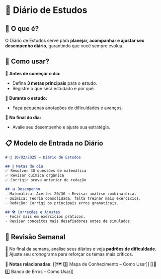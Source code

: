 # 📅 Diário de Estudos  

## 📌 O que é?  
O Diário de Estudos serve para **planejar, acompanhar e ajustar seu desempenho diário**, garantindo que você sempre evolua.  

## 📖 Como usar?  
🔹 **Antes de começar o dia:**  
- Defina **3 metas principais** para o estudo.  
- Registre o que será estudado e por quê.  

🔹 **Durante o estudo:**  
- Faça pequenas anotações de dificuldades e avanços.  

🔹 **No final do dia:**  
- Avalie seu desempenho e ajuste sua estratégia.  

## 📋 Modelo de Entrada no Diário  
```markdown
# 📅 10/02/2025 – Diário de Estudos  

## 🎯 Metas do dia  
✅ Resolver 30 questões de matemática  
✅ Revisar química orgânica  
✅ Corrigir prova anterior de redação  

## 📊 Desempenho  
- Matemática: Acertei 20/30 → Revisar análise combinatória.  
- Química: Teoria consolidada, falta treinar mais exercícios.  
- Redação: Corrigi os principais erros gramaticais.  

## 🛠️ Correções e Ajustes  
- Focar mais em exercícios práticos.  
- Revisar conceitos mais desafiadores antes de simulados. 
```
## 📅 Revisão Semanal

🔹 No final da semana, analise seus diários e veja **padrões de dificuldade**.  
🔹 Ajuste seu cronograma para reforçar os temas mais críticos.

🔗 **Notas relacionadas:**
[[🗺️ 3️⃣ Mapa de Conhecimento – Como Usar]]
[[🛑 1️⃣ Banco de Erros – Como Usar]]